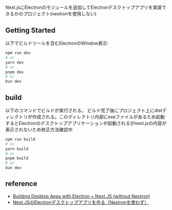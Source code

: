 #
Next.jsにElectronのモジュールを追加してElectronデスクトップアプリを実装できるかのプロジェクト(nextronを使用しない)

## Getting Started

以下でビルドツールを含むElectronのWindow表示:

```bash
npm run dev
# or
yarn dev
# or
pnpm dev
# or
bun dev
```

##  build

以下のコマンドでビルドが実行される。
ビルド完了後にプロジェクト上にdistディレクトリが作成される。このディレクトリ内部にexeファイルがあるため起動するとElectronのデスクトップアプリケーションが起動されるがnext.jsの内容が表示されないため修正方法確認中

```bash
npm run build
# or
yarn build
# or
pnpm build
# or
bun dev
```


##  reference

- [Building Desktop Apps with Electron + Next.JS (without Nextron)](https://rbfraphael.medium.com/building-desktop-apps-with-electron-next-js-without-nextron-01bbf1fdd72e)
- [Next.JSのElectronデスクトップアプリを作る（Nextronを使わず）](https://qiita.com/HFMS/items/c3ce811dfb24b16ecb7e)